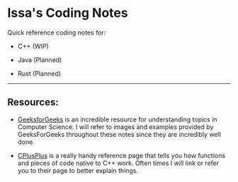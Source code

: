 # Issa's Coding Notes

Quick reference coding notes for:

- C++ (WIP)

- Java (Planned)
- Rust (Planned)

----

## Resources:

- [GeeksforGeeks](https://www.geeksforgeeks.org/) is an incredible resource
for understanding topics in Computer Science. I will refer to images and 
examples provided by GeeksForGeeks throughout these notes since they are
incredibly well done.


- [CPlusPlus](https://www.cplusplus.com/) is a really handy reference page that
tells you how functions and pieces of code native to C++ work. Often times I
will link or refer you to their page to better explain things.